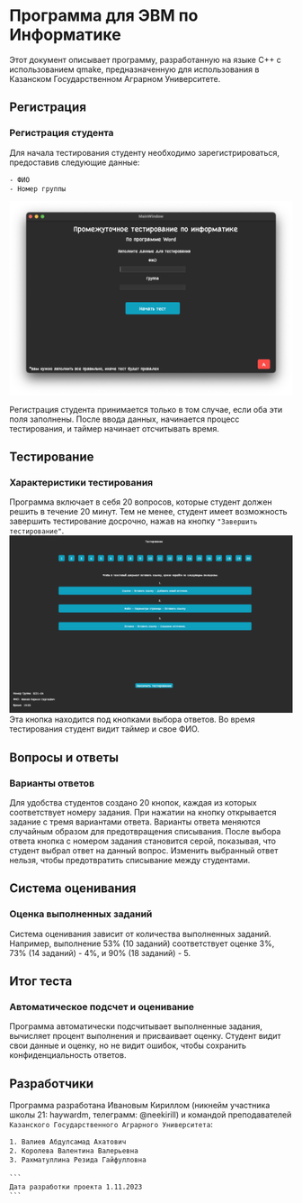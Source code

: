 # Программа для ЭВМ по Информатике 

Этот документ описывает программу, разработанную на языке C++ с использованием qmake, предназначенную для использования в Казанском Государственном Аграрном Университете.

## Регистрация

### Регистрация студента

Для начала тестирования студенту необходимо зарегистрироваться, предоставив следующие данные:
```
- ФИО
- Номер группы
```
![Регистрация](./misc/images/1.png)

Регистрация студента принимается только в том случае, если оба эти поля заполнены. После ввода данных, начинается процесс тестирования, и таймер начинает отсчитывать время.

## Тестирование

### Характеристики тестирования

Программа включает в себя 20 вопросов, которые студент должен решить в течение 20 минут. Тем не менее, студент имеет возможность завершить тестирование досрочно, нажав на кнопку ```"Завершить тестирование"```.
![Закончить тестирование](./misc/images/2.png)
 Эта кнопка находится под кнопками выбора ответов. Во время тестирования студент видит таймер и свое ФИО.

## Вопросы и ответы

### Варианты ответов

Для удобства студентов создано 20 кнопок, каждая из которых соответствует номеру задания. При нажатии на кнопку открывается задание с тремя вариантами ответа. Варианты ответа меняются случайным образом для предотвращения списывания. После выбора ответа кнопка с номером задания становится серой, показывая, что студент выбрал ответ на данный вопрос. Изменить выбранный ответ нельзя, чтобы предотвратить списывание между студентами.

## Система оценивания

### Оценка выполненных заданий

Система оценивания зависит от количества выполненных заданий. Например, выполнение 53% (10 заданий) соответствует оценке 3%, 73% (14 заданий) - 4%, и 90% (18 заданий) - 5.

## Итог теста

### Автоматическое подсчет и оценивание

Программа автоматически подсчитывает выполненные задания, вычисляет процент выполнения и присваивает оценку. Студент видит свои данные и оценку, но не видит ошибок, чтобы сохранить конфиденциальность ответов.

## Разработчики

Программа разработана Ивановым Кириллом (никнейм участника школы 21: haywardm, телеграмм: @neekirill) и командой преподавателей ```Казанского Государственного Аграрного Университета```:
````
1. Валиев Абдулсамад Ахатович
2. Королева Валентина Валерьевна
3. Рахматуллина Резида Гайфулловна

```
Дата разработки проекта 1.11.2023
```
